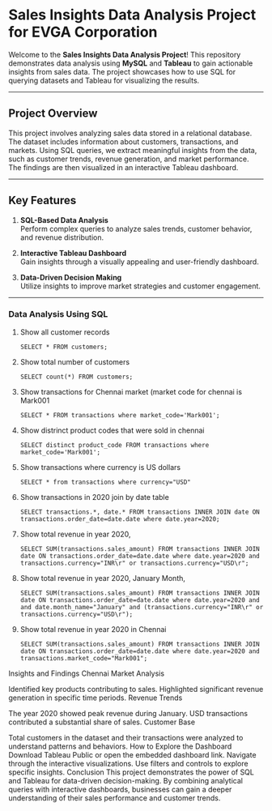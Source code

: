 # Sales Insights Data Analysis Project for EVGA Corporation

Welcome to the **Sales Insights Data Analysis Project**! This repository demonstrates data analysis using **MySQL** and **Tableau** to gain actionable insights from sales data. The project showcases how to use SQL for querying datasets and Tableau for visualizing the results.

---

## Project Overview

This project involves analyzing sales data stored in a relational database. The dataset includes information about customers, transactions, and markets. Using SQL queries, we extract meaningful insights from the data, such as customer trends, revenue generation, and market performance. The findings are then visualized in an interactive Tableau dashboard.

---

## Key Features

1. **SQL-Based Data Analysis**  
   Perform complex queries to analyze sales trends, customer behavior, and revenue distribution.

2. **Interactive Tableau Dashboard**  
   Gain insights through a visually appealing and user-friendly dashboard.  

3. **Data-Driven Decision Making**  
   Utilize insights to improve market strategies and customer engagement.

---

### Data Analysis Using SQL

1. Show all customer records

    `SELECT * FROM customers;`

1. Show total number of customers

    `SELECT count(*) FROM customers;`

1. Show transactions for Chennai market (market code for chennai is Mark001

    `SELECT * FROM transactions where market_code='Mark001';`

1. Show distrinct product codes that were sold in chennai

    `SELECT distinct product_code FROM transactions where market_code='Mark001';`

1. Show transactions where currency is US dollars

    `SELECT * from transactions where currency="USD"`

1. Show transactions in 2020 join by date table

    `SELECT transactions.*, date.* FROM transactions INNER JOIN date ON transactions.order_date=date.date where date.year=2020;`

1. Show total revenue in year 2020,

    `SELECT SUM(transactions.sales_amount) FROM transactions INNER JOIN date ON transactions.order_date=date.date where date.year=2020 and transactions.currency="INR\r" or transactions.currency="USD\r";`
	
1. Show total revenue in year 2020, January Month,

    `SELECT SUM(transactions.sales_amount) FROM transactions INNER JOIN date ON transactions.order_date=date.date where date.year=2020 and and date.month_name="January" and (transactions.currency="INR\r" or transactions.currency="USD\r");`

1. Show total revenue in year 2020 in Chennai

    `SELECT SUM(transactions.sales_amount) FROM transactions INNER JOIN date ON transactions.order_date=date.date where date.year=2020
and transactions.market_code="Mark001";`




Insights and Findings
Chennai Market Analysis

Identified key products contributing to sales.
Highlighted significant revenue generation in specific time periods.
Revenue Trends

The year 2020 showed peak revenue during January.
USD transactions contributed a substantial share of sales.
Customer Base

Total customers in the dataset and their transactions were analyzed to understand patterns and behaviors.
How to Explore the Dashboard
Download Tableau Public or open the embedded dashboard link.
Navigate through the interactive visualizations.
Use filters and controls to explore specific insights.
Conclusion
This project demonstrates the power of SQL and Tableau for data-driven decision-making. By combining analytical queries with interactive dashboards, businesses can gain a deeper understanding of their sales performance and customer trends.







